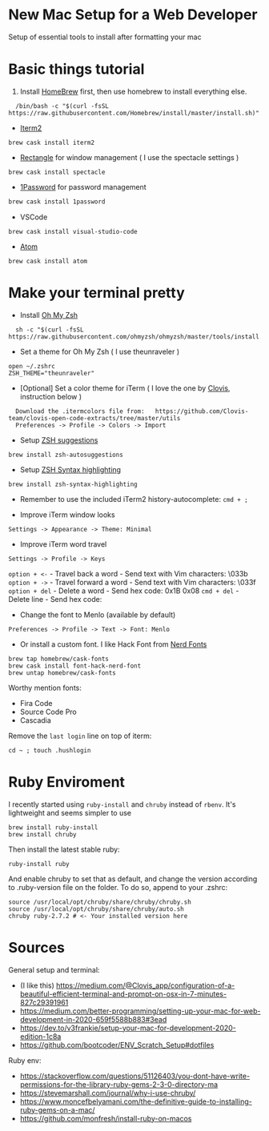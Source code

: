 # New Mac Setup for a Web Developer
Setup of essential tools to install after formatting your mac 

# Basic things tutorial
1. Install [HomeBrew](https://brew.sh) first, then use homebrew to install everything else.
```
  /bin/bash -c "$(curl -fsSL https://raw.githubusercontent.com/Homebrew/install/master/install.sh)"
``` 

- [Iterm2](https://iterm2.com)
```
brew cask install iterm2
``` 

- [Rectangle](https://rectangleapp.com) for window management ( I use the spectacle settings )
``` 
brew cask install spectacle
```

- [1Password](https://1password.com) for password management 
```bash
brew cask install 1password
```

- VSCode 
``` 
brew cask install visual-studio-code
``` 

- [Atom](https://atom.io/)
``` 
brew cask install atom 
``` 

# Make your terminal pretty 
- Install [Oh My Zsh](https://ohmyz.sh)
``` 
  sh -c "$(curl -fsSL https://raw.githubusercontent.com/ohmyzsh/ohmyzsh/master/tools/install.sh)"
``` 

- Set a theme for Oh My Zsh ( I use theunraveler )
``` 
open ~/.zshrc
ZSH_THEME="theunraveler"
``` 

- [Optional] Set a color theme for iTerm ( I love the one by [Clovis](http://www.clovis.pro), instruction below )
``` 
  Download the .itermcolors file from:   https://github.com/Clovis-team/clovis-open-code-extracts/tree/master/utils
  Preferences -> Profile -> Colors -> Import 
```

- Setup [ZSH suggestions](https://github.com/zsh-users/zsh-autosuggestions)
```
brew install zsh-autosuggestions
``` 

- Setup [ZSH Syntax highlighting](https://github.com/zsh-users/zsh-syntax-highlighting)
``` 
brew install zsh-syntax-highlighting
``` 

- Remember to use the included iTerm2 history-autocomplete: `cmd + ;` 

- Improve iTerm window looks
```
Settings -> Appearance -> Theme: Minimal 
``` 

- Improve iTerm word travel 
``` 
Settings -> Profile -> Keys
```

`option + <-` - Travel back a word - Send text with Vim characters: \033b
`option + ->` - Travel forward a word - Send text with Vim characters: \033f
`option + del` - Delete a word - Send hex code: 0x1B 0x08
`cmd + del` - Delete line - Send hex code: 

- Change the font to Menlo (available by default)
```
Preferences -> Profile -> Text -> Font: Menlo
``` 

- Or install a custom font. I like Hack Font from [Nerd Fonts](https://github.com/ryanoasis/nerd-fonts#option-4-homebrew-fonts)
``` 
brew tap homebrew/cask-fonts
brew cask install font-hack-nerd-font
brew untap homebrew/cask-fonts
``` 

Worthy mention fonts:
- Fira Code 
- Source Code Pro
- Cascadia 

Remove the `last login` line on top of iterm:
``` 
cd ~ ; touch .hushlogin
``` 

# Ruby Enviroment 

I recently started using `ruby-install` and `chruby` instead of `rbenv`.
It's lightweight and seems simpler to use
```
brew install ruby-install
brew install chruby
``` 

Then install the latest stable ruby: 
``` 
ruby-install ruby 
``` 

And enable chruby to set that as default, and change the version according to .ruby-version file on the folder. 
To do so, append to your .zshrc:
```
source /usr/local/opt/chruby/share/chruby/chruby.sh
source /usr/local/opt/chruby/share/chruby/auto.sh
chruby ruby-2.7.2 # <- Your installed version here
```



# Sources
General setup and terminal:
- (I like this) https://medium.com/@Clovis_app/configuration-of-a-beautiful-efficient-terminal-and-prompt-on-osx-in-7-minutes-827c29391961
- https://medium.com/better-programming/setting-up-your-mac-for-web-development-in-2020-659f5588b883#3ead
- https://dev.to/v3frankie/setup-your-mac-for-development-2020-edition-1c8a
- https://github.com/bootcoder/ENV_Scratch_Setup#dotfiles

Ruby env:
- https://stackoverflow.com/questions/51126403/you-dont-have-write-permissions-for-the-library-ruby-gems-2-3-0-directory-ma
- https://stevemarshall.com/journal/why-i-use-chruby/
- https://www.moncefbelyamani.com/the-definitive-guide-to-installing-ruby-gems-on-a-mac/
- https://github.com/monfresh/install-ruby-on-macos
